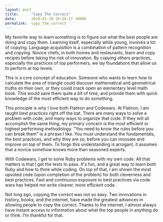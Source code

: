 ```yaml
---
layout: post
title:      "Copy The Correct"
date:       2018-01-10 19:24:17 +0000
permalink:  copy_the_correct
---
```


My favorite way to learn something is to figure out what the best people are doing and copy them. Learning itself, especially while young, involves a lot of copying. Language acquisition is a combination of pattern recognition and copying. Novice chefs, in both homes and restaurants, learn and copy recipes before taking the risk of innovation. By copying others practices, especially the practices of top performers, we lay foundations that allow us to perform at top levels. 

This is a core concept of education. Someone who wants to learn how to calculate the area of triangle could discover mathematical and geometrical truths on their own, or they could crack open an elementary level math book. This would save them quite a bit of time, and provide them with quick knowledge of the most efficient way to do something.

This principle is why I love both Flatiron and Codewars. At Flatiron, I am taught best practices right off the bat. There are many ways to solve a problem with code, and many ways to organize that code. If they will all accomplish the same thing, my primary concern is the most efficient or highest performing methodology. "You need to know the rules before you can break them" is a phrase I like. You must understand the fundamentals, the best practices, and why they are so, before you can innovate and improve on top of them. To forgo this understanding is arrogant, it assumes that a novice somehow knows more than seasoned experts.

With Codewars, I get to solve Ruby problems with my own code. All that matters is that I get the tests to pass. It's fun, and a great way to learn both Ruby and how to think while coding. On top of that, I am shown the most upvoted code (upon completion of the problem) for both cleverness and best practices. Fast and continuous exposure to best practices via code wars has helped me write cleaner, more efficient code.

Not long ago, copying the correct was not so easy. Two innovations in history, books, and the internet, have made the greatest advances in allowing people to copy the correct. Thanks to the internet, I almost always have instant access to information about what the top people in anything do or think. I'm thankful for that.
